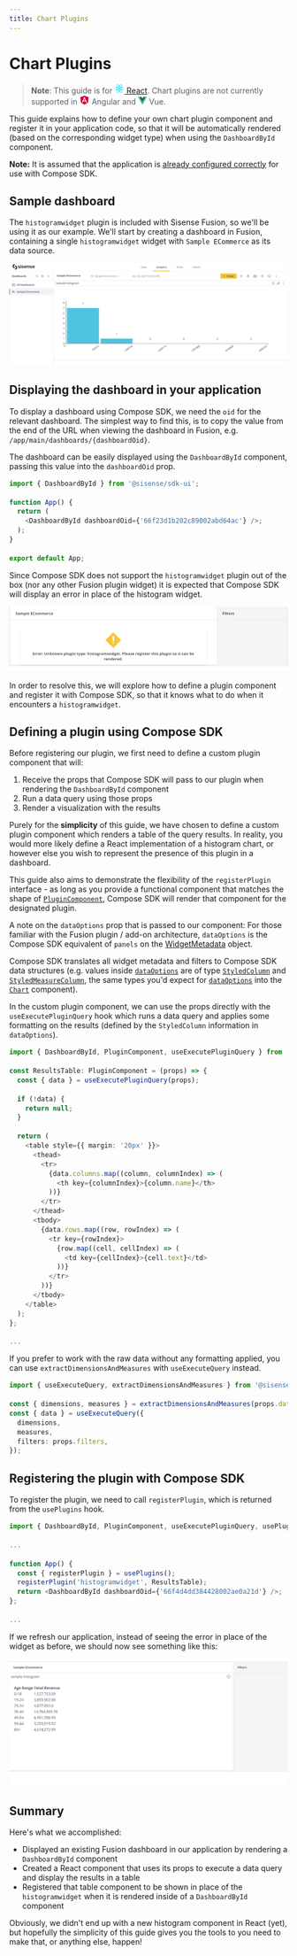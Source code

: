 ```yaml
---
title: Chart Plugins
---
```


# Chart Plugins

> **Note**:
> This guide is for [<img src="../img/react-logo.png" height="18px" style="vertical-align: text-bottom; padding-bottom: 3px" /> React](../getting-started/quickstart.md). Chart plugins are not currently supported in <img src="../img/angular-logo.png" height="18px" style="vertical-align: text-bottom; padding-bottom: 2px" /> Angular and <img src="../img/vue-logo.png" height="14px" /> Vue.

This guide explains how to define your own chart plugin component and register it in your application code, so that it will be automatically rendered (based on the corresponding widget type) when using the `DashboardById` component.

**Note:** It is assumed that the application is [already configured correctly](../getting-started/quickstart.md) for use with Compose SDK.

## Sample dashboard

The `histogramwidget` plugin is included with Sisense Fusion, so we'll be using it as our example. We'll start by creating a dashboard in Fusion, containing a single `histogramwidget` widget with `Sample ECommerce` as its data source.

![Dashboard in Fusion](../img/plugins-guide/dashboard-in-fusion.png 'Dashboard in Fusion')

## Displaying the dashboard in your application

To display a dashboard using Compose SDK, we need the `oid` for the relevant dashboard. The simplest way to find this, is to copy the value from the end of the URL when viewing the dashboard in Fusion, e.g. `/app/main/dashboards/{dashboardOid}`.

The dashboard can be easily displayed using the `DashboardById` component, passing this value into the `dashboardOid` prop.

```ts
import { DashboardById } from '@sisense/sdk-ui';

function App() {
  return (
    <DashboardById dashboardOid={'66f23d1b202c89002abd64ac'} />;
  );
}

export default App;
```

Since Compose SDK does not support the `histogramwidget` plugin out of the box (nor any other Fusion plugin widget) it is expected that Compose SDK will display an error in place of the histogram widget.

![Dashboard in Compose SDK (no registered plugin)](../img/plugins-guide/dashboard-in-csdk-unregistered.png 'Dashboard in Compose SDK (no registered plugin)')

In order to resolve this, we will explore how to define a plugin component and register it with Compose SDK, so that it knows what to do when it encounters a `histogramwidget`.

## Defining a plugin using Compose SDK

Before registering our plugin, we first need to define a custom plugin component that will:
1. Receive the props that Compose SDK will pass to our plugin when rendering the `DashboardById` component
2. Run a data query using those props
3. Render a visualization with the results

Purely for the **simplicity** of this guide, we have chosen to define a custom plugin component which renders a table of the query results. In reality, you would more likely define a React implementation of a histogram chart, or however else you wish to represent the presence of this plugin in a dashboard.

This guide also aims to demonstrate the flexibility of the `registerPlugin` interface - as long as you provide a functional component that matches the shape of [`PluginComponent`](../modules/sdk-ui/type-aliases/type-alias.PluginComponent.md), Compose SDK will render that component for the designated plugin.

A note on the `dataOptions` prop that is passed to our component: For those familiar with the Fusion plugin / add-on architecture, `dataOptions` is the Compose SDK equivalent of `panels` on the [WidgetMetadata](https://sisense.dev/guides/customJs/jsApiRef/widgetClass/widget-metadata.html) object.

Compose SDK translates all widget metadata and filters to Compose SDK data structures (e.g. values inside [`dataOptions`](../modules/sdk-ui/type-aliases/type-alias.ChartDataOptions.md) are of type [`StyledColumn`](../modules/sdk-ui/interfaces/interface.StyledColumn.md) and [`StyledMeasureColumn`](../modules/sdk-ui/interfaces/interface.StyledMeasureColumn.md), the same types you'd expect for [`dataOptions`](../modules/sdk-ui/type-aliases/type-alias.ChartDataOptions.md) into the [`Chart`](../modules/sdk-ui/charts/function.Chart.md) component).

In the custom plugin component, we can use the props directly with the `useExecutePluginQuery` hook which runs a data query and applies some formatting on the results (defined by the `StyledColumn` information in `dataOptions`).

```ts
import { DashboardById, PluginComponent, useExecutePluginQuery } from '@sisense/sdk-ui';

const ResultsTable: PluginComponent = (props) => {
  const { data } = useExecutePluginQuery(props);

  if (!data) {
    return null;
  }

  return (
    <table style={{ margin: '20px' }}>
      <thead>
        <tr>
          {data.columns.map((column, columnIndex) => (
            <th key={columnIndex}>{column.name}</th>
          ))}
        </tr>
      </thead>
      <tbody>
        {data.rows.map((row, rowIndex) => (
          <tr key={rowIndex}>
            {row.map((cell, cellIndex) => (
              <td key={cellIndex}>{cell.text}</td>
            ))}
          </tr>
        ))}
      </tbody>
    </table>
  );
};

...
```

If you prefer to work with the raw data without any formatting applied, you can use `extractDimensionsAndMeasures` with `useExecuteQuery` instead.

```ts
import { useExecuteQuery, extractDimensionsAndMeasures } from '@sisense/sdk-ui';

const { dimensions, measures } = extractDimensionsAndMeasures(props.dataOptions);
const { data } = useExecuteQuery({
  dimensions,
  measures,
  filters: props.filters,
});
```

## Registering the plugin with Compose SDK

To register the plugin, we need to call `registerPlugin`, which is returned from the `usePlugins` hook.

```ts
import { DashboardById, PluginComponent, useExecutePluginQuery, usePlugins } from '@sisense/sdk-ui';

...

function App() {
  const { registerPlugin } = usePlugins();
  registerPlugin('histogramwidget', ResultsTable);
  return <DashboardById dashboardOid={'66f4d4dd384428002ae0a21d'} />;
};

...
```

If we refresh our application, instead of seeing the error in place of the widget as before, we should now see something like this:

![Dashboard in Compose SDK (registered plugin)](../img/plugins-guide/dashboard-in-csdk-registered.png 'Dashboard in Compose SDK (registered plugin)')

## Summary

Here's what we accomplished:
- Displayed an existing Fusion dashboard in our application by rendering a `DashboardById` component
- Created a React component that uses its props to execute a data query and display the results in a table
- Registered that table component to be shown in place of the `histogramwidget` when it is rendered inside of a `DashboardById` component

Obviously, we didn't end up with a new histogram component in React (yet), but hopefully the simplicity of this guide gives you the tools to you need to make that, or anything else, happen!
